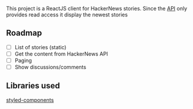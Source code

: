 This project is a ReactJS client for HackerNews stories. Since the [API](https://github.com/HackerNews/API) only provides read access
it display the newest stories

## Roadmap
* [ ] List of stories (static)
* [ ] Get the content from HackerNews API
* [ ] Paging
* [ ] Show discussions/comments

## Libraries used
[styled-components](www.styled-components.com)